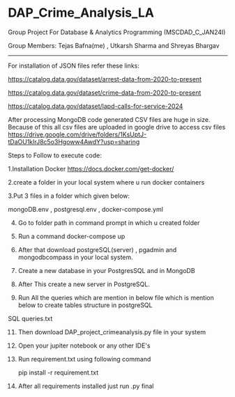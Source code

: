 # DAP_Crime_Analysis_LA

Group Project For Database & Analytics Programming (MSCDAD_C_JAN24I)

Group Members: Tejas Bafna(me) , Utkarsh Sharma and Shreyas Bhargav 

*******************************************************************************************************************************************************

For installation of JSON files refer these links:

https://catalog.data.gov/dataset/arrest-data-from-2020-to-present

https://catalog.data.gov/dataset/crime-data-from-2020-to-present

https://catalog.data.gov/dataset/lapd-calls-for-service-2024 

After processing MongoDB code generated CSV files are huge in size. Because of this all csv files are uploaded in google drive to access csv files
https://drive.google.com/drive/folders/1KsUptJ-tDaOU1klrJ8c5o3Hgoww4AwdY?usp=sharing


Steps to Follow to execute code:

1.Installation Docker
https://docs.docker.com/get-docker/

2.create a folder in your local system where u run docker containers

3.Put 3 files in a folder which given below:

mongoDB.env ,
postgresql.env , 
docker-compose.yml

4. Go to folder path in command prompt in which u created folder

5. Run a command
	docker-compose up

6. After that download postgreSQL(server) , pgadmin and mongodbcompass in your local system.

7. Create a new database in your PostgresSQL and in MongoDB

8. After This create a new server in PostgreSQL.
   
9. Run All the queries which are mention in below file which is mention below to create tables structure in postgreSQL

SQL queries.txt

11. Then download DAP_project_crimeanalysis.py file in your system

12. Open your jupiter notebook or any other IDE's

13. Run requirement.txt using following command

	pip install -r requirement.txt

14. After all requirements installed just run .py final

